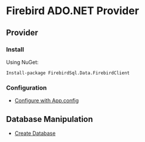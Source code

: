 # Firebird ADO.NET Provider

## Provider

### Install

Using NuGet:
```
Install-package FirebirdSql.Data.FirebirdClient
```

### Configuration

* [Configure with App.config](ApplicationSettings.md)

## Database Manipulation

* [Create Database](CreateDatabse.md)

